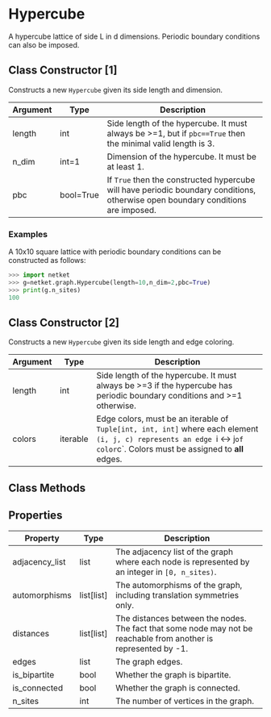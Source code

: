 # Hypercube
A hypercube lattice of side L in d dimensions.
 Periodic boundary conditions can also be imposed.

## Class Constructor [1]
Constructs a new ``Hypercube`` given its side length and dimension.

|Argument|  Type   |                                                           Description                                                            |
|--------|---------|----------------------------------------------------------------------------------------------------------------------------------|
|length  |int      |Side length of the hypercube. It must always be >=1, but if ``pbc==True`` then the minimal valid length is 3.                     |
|n_dim   |int=1    |Dimension of the hypercube. It must be at least 1.                                                                                |
|pbc     |bool=True|If ``True`` then the constructed hypercube will have periodic boundary conditions, otherwise open boundary conditions are imposed.|

### Examples
A 10x10 square lattice with periodic boundary conditions can be
constructed as follows:

```python
>>> import netket
>>> g=netket.graph.Hypercube(length=10,n_dim=2,pbc=True)
>>> print(g.n_sites)
100

```


## Class Constructor [2]
Constructs a new `Hypercube` given its side length and edge coloring.

|Argument|  Type  |                                                                                 Description                                                                                 |
|--------|--------|-----------------------------------------------------------------------------------------------------------------------------------------------------------------------------|
|length  |int     |Side length of the hypercube. It must always be >=3 if the hypercube has periodic boundary conditions and >=1 otherwise.                                                     |
|colors  |iterable|Edge colors, must be an iterable of `Tuple[int, int, int]` where each element `(i, j, c) represents an edge `i <-> j` of color `c`. Colors must be assigned to **all** edges.|

## Class Methods 
## Properties

|   Property   |      Type       |                                                        Description                                                        |
|--------------|-----------------|---------------------------------------------------------------------------------------------------------------------------|
|adjacency_list|       list      | The adjacency list of the graph where each node is           represented by an integer in `[0, n_sites)`.                 |
|automorphisms |       list[list]| The automorphisms of the graph,           including translation symmetries only.                                          |
|distances     |       list[list]| The distances between the nodes. The fact that some node           may not be reachable from another is represented by -1.|
|edges         |       list      | The graph edges.                                                                                                          |
|is_bipartite  |       bool      | Whether the graph is bipartite.                                                                                           |
|is_connected  |       bool      | Whether the graph is connected.                                                                                           |
|n_sites       |       int       | The number of vertices in the graph.                                                                                      |
